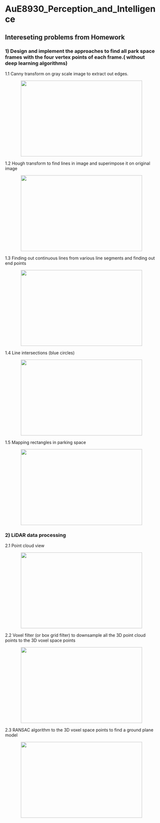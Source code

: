 # AuE8930_Perception_and_Intelligence

## Intereseting problems from Homework

### 1) Design and implement the approaches to find all park space frames with the four vertex points of each frame.( without deep learning algorithms) 

1.1 Canny transform on gray scale image to extract out edges.
<p align="center">
  <img width="400" height="250" src="https://github.com/vipulkumbhar/AuE893_Perception_and_Intelligence/blob/master/HW02/Result_images/Screen%20Shot%202020-12-04%20at%203.32.00%20PM.png">
</p>

1.2 Hough transform to find lines in image and superimpose it on original image
<p align="center">
  <img width="400" height="250" src="https://github.com/vipulkumbhar/AuE893_Perception_and_Intelligence/blob/master/HW02/Result_images/Screen%20Shot%202020-12-04%20at%203.32.12%20PM.png">
</p>

1.3 Finding out continuous lines from various line segments and finding out end points
<p align="center">
  <img width="400" height="250" src="https://github.com/vipulkumbhar/AuE893_Perception_and_Intelligence/blob/master/HW02/Result_images/Screen%20Shot%202020-12-04%20at%203.32.21%20PM.png">
</p>

1.4 Line intersections (blue circles)
<p align="center">
  <img width="400" height="250" src="https://github.com/vipulkumbhar/AuE893_Perception_and_Intelligence/blob/master/HW02/Result_images/Screen%20Shot%202020-12-04%20at%203.32.27%20PM.png">
</p>

1.5 Mapping rectangles in parking space
<p align="center">
  <img width="400" height="250" src="https://github.com/vipulkumbhar/AuE893_Perception_and_Intelligence/blob/master/HW02/Result_images/Screen%20Shot%202020-12-04%20at%203.32.37%20PM.png">
</p>

### 2) LiDAR data processing

2.1 Point cloud view
<p align="center">
  <img width="400" height="250" src="https://github.com/vipulkumbhar/AuE893_Perception_and_Intelligence/blob/master/HW03/result_images/Screen%20Shot%202020-12-04%20at%203.34.00%20PM.png">
</p>

2.2 Voxel filter (or box grid filter) to downsample all the 3D point cloud points to the 3D voxel space points
<p align="center">
  <img width="400" height="250" src="https://github.com/vipulkumbhar/AuE893_Perception_and_Intelligence/blob/master/HW03/result_images/Screen%20Shot%202020-12-04%20at%203.34.26%20PM.png">
</p>

2.3 RANSAC algorithm to the 3D voxel space points to find a ground plane model
<p align="center">
  <img width="400" height="250" src="https://github.com/vipulkumbhar/AuE893_Perception_and_Intelligence/blob/master/HW03/result_images/Screen%20Shot%202020-12-04%20at%203.34.37%20PM.png">
</p>




